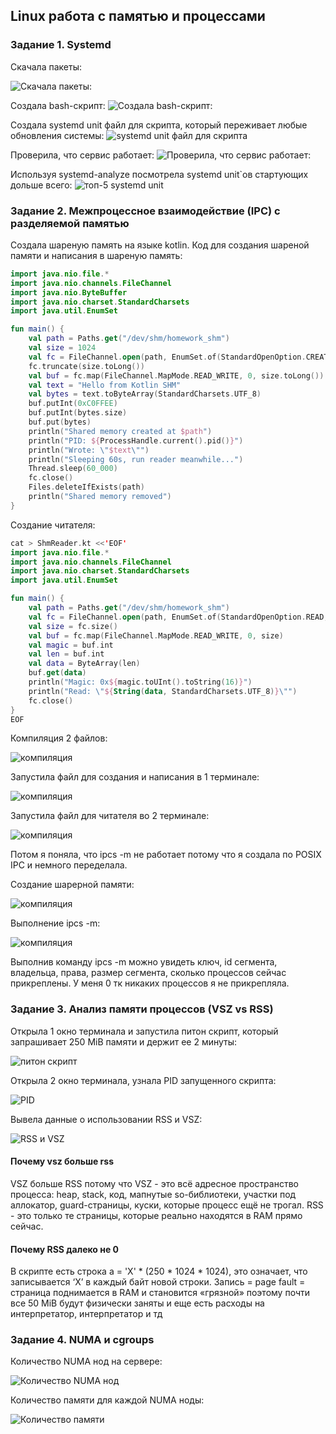 ## Linux работа с памятью и процессами

### Задание 1. Systemd
Скачала пакеты:

![Скачала пакеты:](https://github.com/nastyane/Operation-of-high-load-systems/blob/master/images/img1.png)

Создала bash-скрипт:
![Создала bash-скрипт:](https://github.com/nastyane/Operation-of-high-load-systems/blob/master/images/img7.png)

Создала systemd unit файл для скрипта, который переживает любые обновления системы:
![systemd unit файл для скрипта](https://github.com/nastyane/Operation-of-high-load-systems/blob/master/images/img6.png)

Проверила, что сервис работает:
![Проверила, что сервис работает:](https://github.com/nastyane/Operation-of-high-load-systems/blob/master/images/img5.png)

Используя systemd-analyze посмотрела systemd unit`ов стартующих дольше всего:
![топ-5 systemd unit](https://github.com/nastyane/Operation-of-high-load-systems/blob/master/images/img3.png)

### Задание 2. Межпроцессное взаимодействие (IPC) с разделяемой памятью 

Создала шареную память на языке kotlin.
Код для создания шареной памяти и написания в шареную память:

``` ShmCreator.kt
import java.nio.file.*
import java.nio.channels.FileChannel
import java.nio.ByteBuffer
import java.nio.charset.StandardCharsets
import java.util.EnumSet

fun main() {
    val path = Paths.get("/dev/shm/homework_shm")
    val size = 1024
    val fc = FileChannel.open(path, EnumSet.of(StandardOpenOption.CREATE, StandardOpenOption.READ, StandardOpenOption.WRITE))
    fc.truncate(size.toLong())
    val buf = fc.map(FileChannel.MapMode.READ_WRITE, 0, size.toLong())
    val text = "Hello from Kotlin SHM"
    val bytes = text.toByteArray(StandardCharsets.UTF_8)
    buf.putInt(0xC0FFEE)
    buf.putInt(bytes.size)
    buf.put(bytes)
    println("Shared memory created at $path")
    println("PID: ${ProcessHandle.current().pid()}")
    println("Wrote: \"$text\"")
    println("Sleeping 60s, run reader meanwhile...")
    Thread.sleep(60_000)
    fc.close()
    Files.deleteIfExists(path)
    println("Shared memory removed")
}
```

Создание читателя:
``` ShmCreator.kt
cat > ShmReader.kt <<'EOF'
import java.nio.file.*
import java.nio.channels.FileChannel
import java.nio.charset.StandardCharsets
import java.util.EnumSet

fun main() {
    val path = Paths.get("/dev/shm/homework_shm")
    val fc = FileChannel.open(path, EnumSet.of(StandardOpenOption.READ, StandardOpenOption.WRITE))
    val size = fc.size()
    val buf = fc.map(FileChannel.MapMode.READ_WRITE, 0, size)
    val magic = buf.int
    val len = buf.int
    val data = ByteArray(len)
    buf.get(data)
    println("Magic: 0x${magic.toUInt().toString(16)}")
    println("Read: \"${String(data, StandardCharsets.UTF_8)}\"")
    fc.close()
}
EOF

```

Компиляция 2 файлов:

![компиляция](https://github.com/nastyane/Operation-of-high-load-systems/blob/master/images/img11.png)

Запустила файл для создания и написания в 1 терминале:

![компиляция](https://github.com/nastyane/Operation-of-high-load-systems/blob/master/images/img12.png)

Запустила файл для читателя во 2 терминале: 

![компиляция](https://github.com/nastyane/Operation-of-high-load-systems/blob/master/images/img13.png)

Потом я поняла, что ipcs -m не работает потому что я создала по POSIX IPC и немного переделала. 

Создание шарерной памяти: 

![компиляция](https://github.com/nastyane/Operation-of-high-load-systems/blob/master/images/img14.png)

Выполнение ipcs -m:

![компиляция](https://github.com/nastyane/Operation-of-high-load-systems/blob/master/images/img16.png)

Выполнив команду ipcs -m можно увидеть ключ, id сегмента, владельца, права, размер сегмента, сколько процессов сейчас прикреплены. У меня 0 тк никаких процессов я не прикрепляла. 

### Задание 3. Анализ памяти процессов (VSZ vs RSS) 

Открыла 1 окно терминала и запустила питон скрипт, который запрашивает 250 MiB памяти и держит ее 2 минуты:

![питон скрипт](https://github.com/nastyane/Operation-of-high-load-systems/blob/master/images/img2.png)

Открыла 2 окно терминала, узнала PID запущенного скрипта:

![PID](https://github.com/nastyane/Operation-of-high-load-systems/blob/master/images/img8.png)

Вывела данные о использовании RSS и VSZ:

![RSS и VSZ](https://github.com/nastyane/Operation-of-high-load-systems/blob/master/images/img9.png)

#### Почему vsz больше rss

VSZ больше RSS потому что VSZ - это всё адресное пространство процесса: heap, stack, код, мапнутые so-библиотеки, участки под аллокатор, guard-страницы, куски, которые процесс ещё не трогал. RSS - это только те страницы, которые реально находятся в RAM прямо сейчас.

#### Почему RSS далеко не 0

В скрипте есть строка a = 'X' * (250 * 1024 * 1024), это означает, что записывается ‘X’ в каждый байт новой строки. Запись = page fault = страница поднимается в RAM и становится «грязной» поэтому почти все 50 MiB будут физически заняты и еще есть расходы на интерпретатор, интерпретатор и тд

### Задание 4. NUMA и cgroups 

Количество NUMA нод на сервере:

![Количество NUMA нод](https://github.com/nastyane/Operation-of-high-load-systems/blob/master/images/img4.png)

Количество памяти для каждой NUMA ноды:

![Количество памяти](https://github.com/nastyane/Operation-of-high-load-systems/blob/master/images/img17.png)


